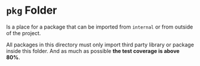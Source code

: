 # `pkg` Folder

Is a place for a package that can be imported from `internal` or from outside of the project.

All packages in this directory must only import third party library or package inside this folder. And as much as possible **the test coverage is above 80%**.

